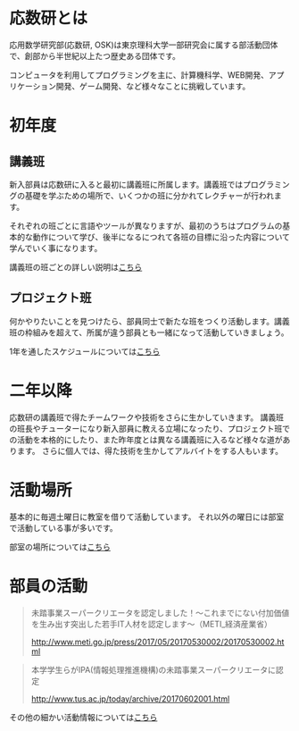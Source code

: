 # 応数研とは

応用数学研究部(応数研, OSK)は東京理科大学一部研究会に属する部活動団体で、創部から半世紀以上たつ歴史ある団体です。

コンピュータを利用してプログラミングを主に、計算機科学、WEB開発、アプリケーション開発、ゲーム開発、など様々なことに挑戦しています。

# 初年度

## 講義班

新入部員は応数研に入ると最初に講義班に所属します。講義班ではプログラミングの基礎を学ぶための場所で、いくつかの班に分かれてレクチャーが行われます。

それぞれの班ごとに言語やツールが異なりますが、最初のうちはプログラムの基本的な動作について学び、後半になるにつれて各班の目標に沿った内容について学んでいく事になります。

講義班の班ごとの詳しい説明は[こちら](#page/2018/lecture)

## プロジェクト班

何かやりたいことを見つけたら、部員同士で新たな班をつくり活動します。講義班の枠組みを超えて、所属が違う部員とも一緒になって活動していきましょう。

1年を通したスケジュールについては[こちら](#page/main/schedule)

# 二年以降

応数研の講義班で得たチームワークや技術をさらに生かしていきます。
講義班の班長やチューターになり新入部員に教える立場になったり、プロジェクト班での活動を本格的にしたり、また昨年度とは異なる講義班に入るなど様々な道があります。
さらに個人では、得た技術を生かしてアルバイトをする人もいます。

# 活動場所

基本的に毎週土曜日に教室を借りて活動しています。
それ以外の曜日には部室で活動している事が多いです。

部室の場所については[こちら](#contact)

# 部員の活動

> 未踏事業スーパークリエータを認定しました！～これまでにない付加価値を生み出す突出した若手IT人材を認定します～（METI_経済産業省）
>
> http://www.meti.go.jp/press/2017/05/20170530002/20170530002.html

> 本学学生らがIPA(情報処理推進機構)の未踏事業スーパークリエータに認定
>
> http://www.tus.ac.jp/today/archive/20170602001.html


その他の細かい活動情報については[こちら](#page/main/news)

